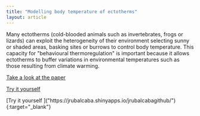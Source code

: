 ```yaml
---
title: "Modelling body temperature of ectotherms"
layout: article
---
```


Many ectotherms (cold-blooded animals such as invertebrates, frogs or lizards) can exploit the heterogeneity of their environment 
selecting sunny or shaded areas, basking sites or burrows to control body temperature. This capacity for "behavioural thermoregulation"
is important because it allows ectotherms to buffer variations in environmental temperatures such as those resulting from climate warming.


<p><a href = "https://www.amnat.org/an/newpapers/MayRubalcaba.html" target="_blank"> Take a look at the paper </a></p>
<p><a href = "https://jrubalcaba.shinyapps.io/jrubalcabagithub/" target="_blank"> Try it yourself </a></p>
[Try it yourself ]("https://jrubalcaba.shinyapps.io/jrubalcabagithub/"){:target="_blank"}

